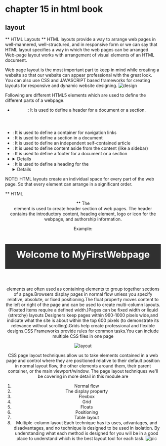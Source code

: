 # chapter 15 in html book 
## layout 

** HTML Layouts **
HTML layouts provide a way to arrange web pages in well-mannered, well-structured, and in responsive form or we can say that HTML layout specifies a way in which the web pages can be arranged. Web-page layout works with arrangement of visual elements of an HTML document.

Web page layout is the most important part to keep in mind while creating a website so that our website can appear professional with the great look. You can also use CSS and JAVASCRIPT based frameworks for creating layouts for responsive and dynamic website designing.
![design](https://static.javatpoint.com/htmlpages/images/html-layouts.png)

Following are different HTML5 elements which are used to define the different parts of a webpage.

- <header>: It is used to define a header for a document or a section.
- <nav>: It is used to define a container for navigation links
- <section>: It is used to define a section in a document
- <article>: It is used to define an independent self-contained article
- <aside>: It is used to define content aside from the content (like a sidebar)
- <footer>: It is used to define a footer for a document or a section
- <details>: It is used to define additional details
- <summary>: It is used to define a heading for the <details> element

NOTE: HTML layouts create an individual space for every part of the web page. So that every element can arrange in a significant order.

** HTML <header> **
The <header> element is used to create header section of web pages. The header contains the introductory content, heading element, logo or icon for the webpage, and authorship information.

Example:
<header style="background-color: #303030;  height: 80px; width: 100%">  
      <h1 style="font-size: 30px; color: white;text-align: center; padding-top: 15px;">Welcome to     MyFirstWebpage</h1>  
   </header>

<div> elements are often used as containing elements to group together sections of a page.Browsers display pages in normal flow unless you specify relative, absolute, or fixed positioning.The float property moves content to the left or right of the page and can be used to create multi-column layouts. (Floated items require a defined width.)Pages can be fixed width or liquid (stretchy) layouts Designers keep pages within 960-1000 pixels wide,and indicate what the site is about within the top 600 pixels (to demonstrate its relevance without scrolling).Grids help create professional and flexible designs.CSS Frameworks provide rules for common tasks.You can include multiple CSS files in one page 

![layout](https://a.ilovecoding.org/img/layout-tags-common-elements-used-to-layout-an-html-page-sc3.png)

CSS page layout techniques allow us to take elements contained in a web page and control where they are positioned relative to their default position in normal layout flow, the other elements around them, their parent container, or the main viewport/window.  The page layout techniques we'll be covering in more detail in this module are

1. Normal flow
2. The display property
3. Flexbox
4. Grid
5. Floats
6. Positioning
7. Table layout
8. Multiple-column layout
 Each technique has its uses, advantages, and disadvantages, and no technique is designed to be used in isolation. By understanding what each method is designed for you will be in a good place to understand which is the best layout tool for each task.
 ![pic](https://cdn.educba.com/academy/wp-content/uploads/2019/11/html-layout.png)
 